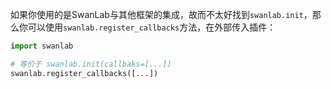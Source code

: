 如果你使用的是SwanLab与其他框架的集成，故而不太好找到`swanlab.init`，那么你可以使用`swanlab.register_callbacks`方法，在外部传入插件：

```python
import swanlab

# 等价于 swanlab.init(callbaks=[...])
swanlab.register_callbacks([...])
```